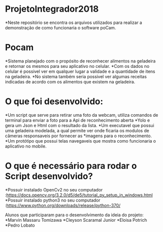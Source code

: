 # ProjetoIntegrador2018
*Neste repositório se encontra os arquivos utilizados para realizar a demonstração de como funcionaria o software poCam.

# Pocam
*Sistema planejado com o propósito de reconhecer alimentos na geladeira e retornar os mesmos para seu aplicativo no celular.
*Com os dados no celular é possivel ver em qualquer lugar a validade e a quantidade de itens na geladeira.
*No sistema também seria possivel ver algumas receitas indicadas de acordo com os alimentos que existem na geladeira.

# O que foi desenvolvido:
*Um script que serve para retirar uma foto da webcam, utiliza comandos de terminal para enviar a foto para a Api de reconhecimento aberta *Yolo e gera um Json e Html com o resultado da lista.
*Um executavel que possui uma geladeira modelada, a qual permite ver onde ficaria os modulos de câmeras responsaveis por fornecer as *imagens para o reconhecimento.
*Um protótipo que possui telas navegaveis que mostra como funcionaria o aplicativo no mobile.

# O que é necessário para rodar o Script desenvolvido?
*Possuir instalado OpenCv2 no seu computador :https://docs.opencv.org/3.2.0/d5/de5/tutorial_py_setup_in_windows.html
*Possuir instalado python3 no seu computador :https://www.python.org/downloads/release/python-370/








Alunos que participaram para o desenvolvimento da ideia do projeto:
*Marvin Massaru Tomizawa 
*Cleyson Scaramal Junior
*Eloisa Potrich
*Pedro Lobato
